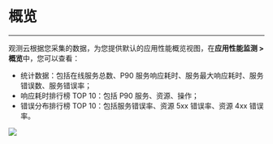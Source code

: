 # 概览
---

观测云根据您采集的数据，为您提供默认的应用性能概览视图，在**应用性能监测 > 概览**中，您可以查看：

- 统计数据：包括在线服务总数、P90 服务响应耗时、服务最大响应耗时、服务错误数、服务错误率；
- 响应耗时排行榜 TOP 10：包括 P90 服务、资源、操作；
- 错误分布排行榜 TOP 10：包括服务错误率、资源 5xx 错误率、资源 4xx 错误率。

![](img/1.apm_4.png)
